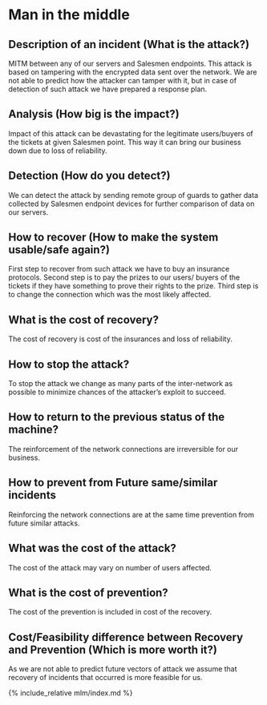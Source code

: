 # Man in the middle
## Description of an incident (What is the attack?)
MITM between any of our servers and Salesmen endpoints. This attack is based on tampering with the encrypted data sent over the network. We are not able to predict how the attacker can tamper with it, but in case of detection of such attack we have prepared a response plan.
## Analysis (How big is the impact?)
Impact of this attack can be devastating for the legitimate users/buyers of the tickets at given Salesmen point. This way it can bring our business down due to loss of reliability.
## Detection (How do you detect?)
We can detect the attack by sending remote group of guards to gather data collected by Salesmen endpoint devices for further comparison of data on our servers.
## How to recover (How to make the system usable/safe again?)
First step to recover from such attack we have to buy an insurance protocols.
Second step is to pay the prizes to our users/ buyers of the tickets if they have something to prove their rights to the prize.
Third step is to change the connection which was the most likely affected.
## What is the cost of recovery?
The cost of recovery is cost of the insurances and loss of reliability.
## How to stop the attack?
To stop the attack we change as many parts of the inter-network as possible to minimize chances of the attacker’s exploit to succeed.
## How to return to the previous status of the machine?
The reinforcement of the network connections are irreversible for our business.
## How to prevent from Future same/similar incidents
Reinforcing the network connections are at the same time prevention from future similar attacks.
## What was the cost of the attack?
The cost of the attack may vary on number of users affected.
## What is the cost of prevention?
The cost of the prevention is included in cost of the recovery.
## Cost/Feasibility difference between Recovery and Prevention (Which is more worth it?)
As we are not able to predict future vectors of attack we assume that recovery of incidents that occurred is more feasible for us.

{% include_relative mlm/index.md %}